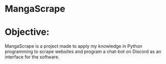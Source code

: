 # MangaScrape
# Objective:
MangaScrape is a project made to apply my knowledge in Python programming to scrape websites 
and program a chat-bot on Discord as an interface for the software.
